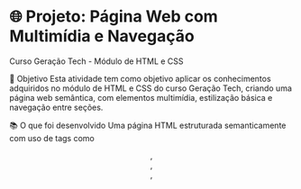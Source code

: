 <h1>🌐 Projeto: Página Web com Multimídia e Navegação</h1>
Curso Geração Tech - Módulo de HTML e CSS

🎯 Objetivo
Esta atividade tem como objetivo aplicar os conhecimentos adquiridos no módulo de HTML e CSS do curso Geração Tech, criando uma página web semântica, com elementos multimídia, estilização básica e navegação entre seções.

📚 O que foi desenvolvido
Uma página HTML estruturada semanticamente com uso de tags como <header>, <nav>, <section>, <audio>, <video>, entre outras.

Um menu de navegação funcional com âncoras para diferentes seções da página.

Estilização básica inline, definida dentro da tag <style> no <head>.

Inclusão de elementos de mídia (áudio e vídeo) para enriquecer a experiência do usuário.

🚀 Como visualizar
Abra o arquivo index.html em um navegador web.

Navegue pelas seções da página usando o menu.

Teste os elementos multimídia para garantir que áudio e vídeo funcionem corretamente.

Verifique os estilos aplicados via CSS inline.

💡 Dicas aplicadas
Uso correto de tags semânticas.

Implementação de navegação interna.

Inclusão de mídias utilizando HTML5.

Aplicação de CSS inline básico.

✅ Status
✔️ Atividade concluída com sucesso.
